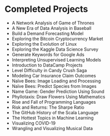 
# Completed Projects

- A Network Analysis of Game of Thrones
- A New Era of Data Analysis in Baseball
- Build a Demand Forecasting Model
- Exploring the Bitcoin Cryptocurrency Market
- Exploring the Evolution of Linux
- Exploring the Kaggle Data Science Survey
- Generate Keywords for Google Ads
- Interpreting Unsupervised Learning Models
- Introduction to DataCamp Projects
- Level Difficulty in Candy Crush Saga
- Modeling Car Insurance Claim Outcomes
- Naïve Bees: Image Loading and Processing
- Naïve Bees: Predict Species from Images
- Name Game: Gender Prediction Using Sound
- Phyllotaxis: Draw Flowers Using Mathematics
- Rise and Fall of Programming Languages
- Risk and Returns: The Sharpe Ratio
- The GitHub History of the Scala Language
- The Hottest Topics in Machine Learning
- Visualizing COVID-19
- Wrangling and Visualizing Musical Data
